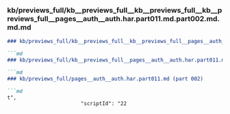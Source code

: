 ### kb/previews_full/kb__previews_full__kb__previews_full__kb__previews_full__pages__auth__auth.har.part011.md.part002.md.md.md

```md
### kb/previews_full/kb__previews_full__kb__previews_full__pages__auth__auth.har.part011.md.part002.md.md

```md
### kb/previews_full/kb__previews_full__pages__auth__auth.har.part011.md.part002.md

```md
### kb/previews_full/pages__auth__auth.har.part011.md (part 002)

```md
t",
                        "scriptId": "22
```

```

```

```

```
